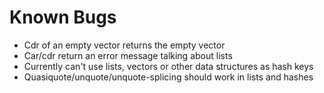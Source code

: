 # Known Bugs

* Cdr of an empty vector returns the empty vector
* Car/cdr return an error message talking about lists
* Currently can't use lists, vectors or other data structures as hash keys
* Quasiquote/unquote/unquote-splicing should work in lists and hashes